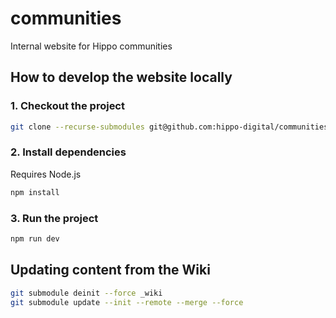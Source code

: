 # communities
Internal website for Hippo communities

## How to develop the website locally

### 1. Checkout the project

```bash
git clone --recurse-submodules git@github.com:hippo-digital/communities.git
```

### 2. Install dependencies

Requires Node.js

```bash
npm install
```

### 3. Run the project

```bash
npm run dev
```

## Updating content from the Wiki

```bash
git submodule deinit --force _wiki
git submodule update --init --remote --merge --force
```